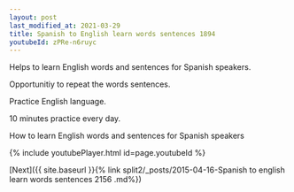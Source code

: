 ```yaml
---
layout: post
last_modified_at: 2021-03-29
title: Spanish to English learn words sentences 1894 
youtubeId: zPRe-n6ruyc
---
```

 
 
Helps to learn English words and sentences for Spanish speakers.

Opportunitiy to repeat the words sentences. 

Practice English language. 
 
10 minutes practice every day. 
 
How to learn English words and sentences for Spanish speakers 
 
{% include youtubePlayer.html id=page.youtubeId %}
 
 
[Next]({{ site.baseurl }}{% link  split2/_posts/2015-04-16-Spanish to english learn words sentences 2156 .md%})
 
